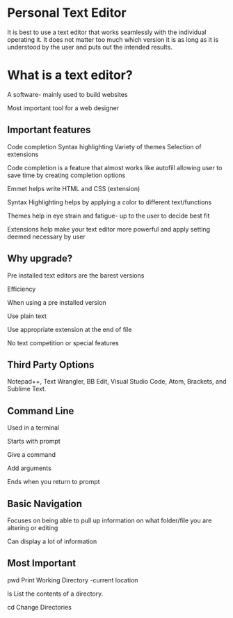 # Personal Text Editor

It is best to use a text editor that works seamlessly with the individual operating it. It does not matter too much which version it is as long as it is understood by the user and puts out the intended results.

# What is a text editor?

A software- mainly used to build websites

Most important tool for a web designer

## Important features

Code completion
Syntax highlighting
Variety of themes
Selection of extensions

Code completion is a feature that almost works like autofill allowing user to save time by creating completion options

Emmet helps write HTML and CSS (extension)

Syntax Highlighting helps by applying a color to different text/functions

Themes help in eye strain and fatigue- up to the user to decide best fit

Extensions help make your text editor more powerful and apply setting deemed necessary by user

## Why upgrade?

Pre installed text editors are the barest versions

Efficiency

When using a pre installed version

Use plain text

Use appropriate extension at the end of file


No text competition or special features


## Third Party Options

Notepad++, Text Wrangler, BB Edit, Visual Studio Code, Atom, Brackets, and Sublime Text. 



## Command Line


Used in a terminal

Starts with prompt

Give a command

Add arguments

Ends when you return to prompt

## Basic Navigation

Focuses on being able to pull up information on what folder/file you are altering or editing

Can display a lot of information

## Most Important

pwd
Print Working Directory -current location

ls
List the contents of a directory.

cd
Change Directories 








